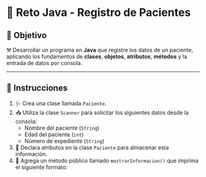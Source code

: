 # 🧪 Reto Java - Registro de Pacientes

## 🎯 Objetivo

⚒️ Desarrollar un programa en **Java** que registre los datos de un paciente, aplicando los fundamentos de **clases**, **objetos**, **atributos**, **métodos** y la entrada de datos por consola.

---

## 📝 Instrucciones
1. 🩺 Crea una clase llamada `Paciente`.
2. 📥 Utiliza la clase `Scanner` para solicitar los siguientes datos desde la consola:
   - Nombre del paciente (`String`)
   - Edad del paciente (`int`)
   - Número de expediente (`String`)
3. 🧱 Declara atributos en la clase `Paciente` para almacenar esta información.
4. 📢 Agrega un método público llamado `mostrarInformacion()` que imprima el siguiente formato:

